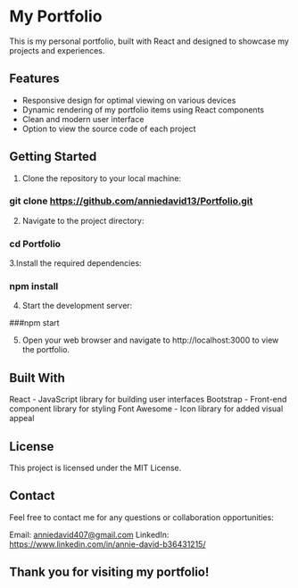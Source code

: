 # My Portfolio

This is my personal portfolio, built with React and designed to showcase my projects and experiences.


## Features
- Responsive design for optimal viewing on various devices
- Dynamic rendering of my portfolio items using React components
- Clean and modern user interface
- Option to view the source code of each project

## Getting Started

1. Clone the repository to your local machine:

### git clone https://github.com/anniedavid13/Portfolio.git


2. Navigate to the project directory:

### cd Portfolio


3.Install the required dependencies:

### npm install

4. Start the development server:

###npm start

5. Open your web browser and navigate to http://localhost:3000 to view the portfolio.



## Built With
React - JavaScript library for building user interfaces
Bootstrap - Front-end component library for styling
Font Awesome - Icon library for added visual appeal

## License
This project is licensed under the MIT License.


## Contact
Feel free to contact me for any questions or collaboration opportunities:

Email: anniedavid407@gmail.com
LinkedIn: https://www.linkedin.com/in/annie-david-b36431215/


## Thank you for visiting my portfolio!


